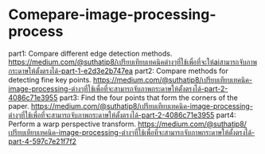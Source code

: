 # Comepare-image-processing-process
part1: Compare different edge detection methods.
https://medium.com/@suthatip8/เปรียบเทียบเทคนิคต่างๆที่ใช้เพื่อที่จะให้aiสามารถจับภาพกระดาษให้ตั้งตรงได้-part-1-e2d3e2b747ea
part2: Compare methods for detecting fine key points.
https://medium.com/@suthatip8/เปรียบเทียบเทคนิค-image-processing-ต่างๆที่ใช้เพื่อที่จะสามารถจับภาพกระดาษให้ตั้งตรงได้-part-2-4086c71e3955
part3: Find the four points that form the corners of the paper.
https://medium.com/@suthatip8/เปรียบเทียบเทคนิค-image-processing-ต่างๆที่ใช้เพื่อที่จะสามารถจับภาพกระดาษให้ตั้งตรงได้-part-2-4086c71e3955
part4: Perform a warp perspective transform.
https://medium.com/@suthatip8/เปรียบเทียบเทคนิค-image-processing-ต่างๆที่ใช้เพื่อที่จะสามารถจับภาพกระดาษให้ตั้งตรงได้-part-4-597c7e21f7f2
